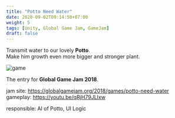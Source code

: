 ```yaml
---
title: "Potto Need Water"
date: 2020-09-02T09:14:50+07:00
weight: 5
tags: [Unity, Global Game Jam, GameJam]
draft: false
---
```


Transmit water to our lovely __Potto__. \
Make him growth even more bigger and stronger plant.

![game](/img/potto-intro.png)

<!--more-->

The entry for __Global Game Jam 2018__.

jam site: https://globalgamejam.org/2018/games/potto-need-water \
gameplay: https://youtu.be/qRjH79JLIxw

responsible: AI of Potto, UI Logic

